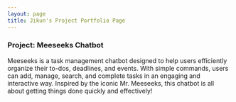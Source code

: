 ```yaml
---
layout: page
title: Jikun's Project Portfolio Page
---
```


### Project: Meeseeks Chatbot

Meeseeks is a task management chatbot designed to help users efficiently organize their to-dos, deadlines, and events. With simple commands, users can add, manage, search, and complete tasks in an engaging and interactive way. Inspired by the iconic Mr. Meeseeks, this chatbot is all about getting things done quickly and effectively!
